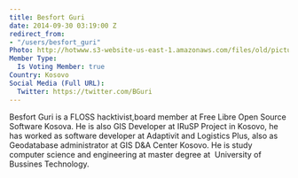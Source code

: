 ```yaml
---
title: Besfort Guri
date: 2014-09-30 03:19:00 Z
redirect_from:
- "/users/besfort_guri"
Photo: http://hotwww.s3-website-us-east-1.amazonaws.com/files/old/pictures/picture-208-1432131324.jpg
Member Type:
  Is Voting Member: true
Country: Kosovo
Social Media (Full URL):
  Twitter: https://twitter.com/BGuri
---
```


<p>Besfort Guri is a FLOSS hacktivist,board member at Free Libre Open Source Software Kosova. He is also GIS Developer at IRuSP Project in Kosovo, he has worked as software developer at Adaptivit and Logistics Plus, also as Geodatabase administrator at GIS D&amp;A Center Kosovo. He is study computer science and engineering at master degree at&nbsp; University of Bussines Technology.</p>
